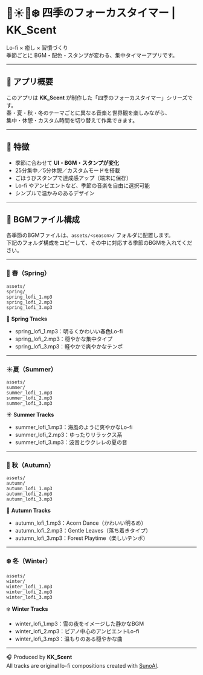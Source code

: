 # 🌸☀️🍁❄️ 四季のフォーカスタイマー | KK_Scent

Lo-fi × 癒し × 習慣づくり  
季節ごとに BGM・配色・スタンプが変わる、集中タイマーアプリです。

---

## 🍁 アプリ概要
このアプリは **KK_Scent** が制作した「四季のフォーカスタイマー」シリーズです。  
春・夏・秋・冬のテーマごとに異なる音楽と世界観を楽しみながら、  
集中・休憩・カスタム時間を切り替えて作業できます。

---

## 🌸 特徴
- 季節に合わせて **UI・BGM・スタンプが変化**  
- 25分集中／5分休憩／カスタムモードを搭載  
- ごほうびスタンプで達成感アップ（端末に保存）  
- Lo-fi やアンビエントなど、季節の音楽を自由に選択可能  
- シンプルで温かみのあるデザイン  

---

## 🎵 BGMファイル構成

各季節のBGMファイルは、`assets/<season>/` フォルダに配置します。  
下記のフォルダ構成をコピーして、その中に対応する季節のBGMを入れてください。

---

### 🌸 春（Spring）
```
assets/
spring/
spring_lofi_1.mp3
spring_lofi_2.mp3
spring_lofi_3.mp3
```
🌸 **Spring Tracks**
- spring_lofi_1.mp3：明るくかわいい春色Lo-fi  
- spring_lofi_2.mp3：穏やかな集中タイプ  
- spring_lofi_3.mp3：軽やかで爽やかなテンポ  

---

###  ☀️夏（Summer）
```
assets/
summer/
summer_lofi_1.mp3
summer_lofi_2.mp3
summer_lofi_3.mp3
```
☀️ **Summer Tracks**
- summer_lofi_1.mp3：海風のように爽やかなLo-fi  
- summer_lofi_2.mp3：ゆったりリラックス系  
- summer_lofi_3.mp3：波音とウクレレの夏の音  

---

### 🍁 秋（Autumn）
```
assets/
autumn/
autumn_lofi_1.mp3
autumn_lofi_2.mp3
autumn_lofi_3.mp3
```
🍁 **Autumn Tracks**  
- autumn_lofi_1.mp3：Acorn Dance（かわいい明るめ）  
- autumn_lofi_2.mp3：Gentle Leaves（落ち着きタイプ）  
- autumn_lofi_3.mp3：Forest Playtime（楽しいテンポ）  

---

### ❄️ 冬（Winter）
```
assets/
winter/
winter_lofi_1.mp3
winter_lofi_2.mp3
winter_lofi_3.mp3
```
❄️ **Winter Tracks**  
- winter_lofi_1.mp3：雪の夜をイメージした静かなBGM  
- winter_lofi_2.mp3：ピアノ中心のアンビエントLo-fi  
- winter_lofi_3.mp3：温もりのある穏やかな曲  

---

🎧 Produced by **KK_Scent**  
All tracks are original lo-fi compositions created with [SunoAI](https://suno.com/).  

